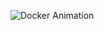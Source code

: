 ![Docker Animation](https://readme-typing-svg.herokuapp.com?font=Fira+Code&size=24&duration=4000&color=00FF00&background=000000&center=true&vCenter=true&width=600&height=50&lines=🐳+Welcome+to+the+Docker+Kastapadandi!;🚀+Build%2C+Run%2C+and+Deploy+Phalitham+Medhy!)
